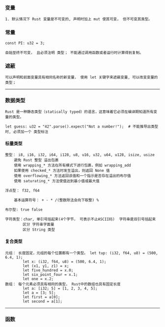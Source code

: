 

### 变量

    1. 默认情况下 Rust 变量是不可变的, 声明时加上 mut 使其可变， 但不可变其类型。


### 常量

    const PI: u32 = 3;

    自始至终不可变， 且必须注明 类型； 不能通过调用函数或者运行时计算得到复制。

### 遮蔽

    可以声明和前面变量具有相同名称的新变量， 使用 let 关键字来遮蔽变量, 可以改变变量的类型；

---------

### 数据类型

    Rust 是一种静态类型（statically typed）的语言，这意味着它必须在编译期知道所有变量的类型。
    
    let guess: u32 = "42".parse().expect("Not a number!");  # 不能推导出类型时, 必须加一个 类型标注

#### 标量类型

    整型： i8, i16, i32, i64, i128, u8, u16, u32, u64, u128, isize, usize
        避免 Rust 整型 溢出包裹
        使用 wrapping_* 方法在所有模式下进行包裹，例如 wrapping_add
        如果使用 checked_* 方法时发生溢出，则返回 None 值
        使用 overflowing_* 方法返回该值和一个指示是否存在溢出的布尔值
        使用 saturating_* 方法使值达到最小值或最大值
    
    浮点型： f32, f64
    
        基本运算符号： + - * /(整数除法会向下取整) % 

    布尔型: true false

    字符类型：char, 单引号括起来(4个字节， 可表示不止ASCII码)  字符串是双引号括起来
            区分 字符串字面量
            区分 String 类型

#### 复合类型

    元组： 长度固定，元组的每个位置都有一个类型。 let tup: (i32, f64, u8) = (500, 6.4, 1);
            let x: (i32, f64, u8) = (500, 6.4, 1);
            let (x1, y1, z1) = x;
            let five_hundred = x.0;
            let six_point_four = x.1;   
            let one = x.2;
    数组： 每个元素必须具有相同的类型， Rust中的数组也具有固定长度
            let a: [i32; 5] = [1, 2, 3, 4, 5];
            let a = [3; 5];
            let first = a[0];
            let second = a[1];

-----------

### 函数


